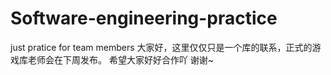 # Software-engineering-practice
just pratice for team members
大家好，这里仅仅只是一个库的联系，正式的游戏库老师会在下周发布。
希望大家好好合作吖
谢谢~

